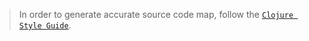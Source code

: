 
> In order to generate accurate source code map, follow the [`Clojure Style Guide`](https://github.com/bbatsov/clojure-style-guide).

